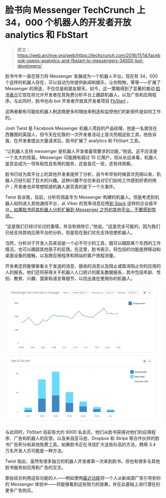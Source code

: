 # 脸书向 Messenger TechCrunch 上 34，000 个机器人的开发者开放 analytics 和 FbStart

> 原文：<https://web.archive.org/web/https://techcrunch.com/2016/11/14/facebook-opens-analytics-and-fbstart-to-messengers-34000-bot-developers/>

脸书今年一直在努力将 Messenger 发展成为一个机器人平台。现在有 34，000 个这样的机器人存在，可以自动为你提供新闻和娱乐，让你购物，等等——扩展了 Messenger 的用途，不仅仅是和朋友聊天。如今，这一策略得到了显著的推动:[脸书表示](https://web.archive.org/web/20230129103711/https://analytics.facebook.com/blog/bots-for-messenger-adding-analytics-and-fbstart-program)它现在将允许开发者在其免费分析平台上跟踪机器人，以及广告和应用程序。与此同时，脸书也向 bot 开发者开放其开发者项目 [FbStart](https://web.archive.org/web/20230129103711/http://www.fbstart.com/) 。

这两者都有可能给机器人制造商更多的理由来制造和监控他们的新部件是如何工作的。

Josh Twist 是 Facebook Messenger 机器人项目的产品经理，他是一名居住在西雅图的英国人，但今天在伦敦的一次开发者活动上首次亮相这些工具，他告诉我，在开发者提出大量请求后，脸书扩展了 analytics 和 FbStart 工具。

“让机器人支持 messenger 是机器人开发者最常要求的功能，”他说。这不应该是一个太大的惊喜。Messenger 可能拥有超过 10 亿用户，但从长远来看，机器人是否会成为一项有粘性且有用的服务，还是昙花一现，还有待观察。

脸书已经为其平台上的其他开发者提供了分析，自今年早些时候首次亮相以来，机器人已经引起了巨大的兴趣。这种兴趣不仅仅来自对它们如何工作感到好奇的用户；开发者也非常想知道机器人是否真的是下一个大事件。

Twist 告诉我，目前，分析将涵盖专为 Messenger 构建的机器人。但是考虑到机器人如何进入其他通信平台，从 Viber 的竞争消息应用[到 Slack](https://web.archive.org/web/20230129103711/https://techcrunch.com/2016/11/09/viber-follows-messenger-with-the-launch-of-public-accounts-for-businesses-and-brands/) 这样的企业级平台[，如果脸书将其机器人分析扩展到 Messenger 之外的其他平台，不要感到惊讶。](https://web.archive.org/web/20230129103711/https://techcrunch.com/2016/07/19/slack-now-with-600-apps-on-its-platform-pours-2m-into-11-slackbot-startups-via-its-slack-fund/)

“这是我们已经讨论过的事情，并没有排除它，”他说。“这是完全可能的，因为我们已经支持其他应用平台的分析。但是现在我们优先支持信使机器人。

当然，分析对于开发人员来说是一个必不可少的工具，既可以跟踪某个东西的工作情况，也可以跟踪其他孩子的反馈。在这里，脸书表示，将包括的功能是跨移动和桌面设备的接触，以及跨应用程序和网站的客户旅程测量。

开发者还将能够查看关于发送的消息、接收的消息以及阻止或取消阻止你的应用的人的报告。他们还将获得关于机器人人口统计的匿名数据报告，其中包括年龄、性别、教育、兴趣、国家和语言等细节，以找出谁在使用你的机器人。

![message-received-252112](img/4c4e6f9ec998fbd02e925ec762f8d02d.png)

与此同时，FbStart 目前有大约 9000 名会员，他们从脸书获得对他们的应用程序、广告和机器人的反馈，以及来自亚马逊、Dropbox 和 Stripe 等合作伙伴的脸书广告积分和其他免费工具。如果脸书正在寻找扩大这些队伍的方法，聘用 3.4 万名开发人员可能是一种方法。

Twist 指出，虽然有很多独立的机器人开发者第一次来到脸书，但也有很多与其他脸书服务如应用和广告的交叉。

那些综合利用这些功能的人——例如使用[最近功能](https://web.archive.org/web/20230129103711/https://techcrunch.com/2016/11/08/facebook-opens-sponsored-messages-to-all-advertisers-in-newest-version-of-messenger/)将一个人从新闻源广告引导到你的 Messenger 体验中——将能够看到这些努力的效果，并在此基础上进行潜在的更多广告购买。